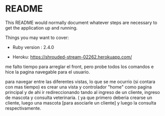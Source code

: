 # README

This README would normally document whatever steps are necessary to get the
application up and running.

Things you may want to cover:

* Ruby version : 2.4.0

* Heroku: https://shrouded-stream-02262.herokuapp.com/

me falto tiempo para arreglar el front, pero probe todos los comandos e hice la pagina navegable para el usuario.

para navegar entre las diferentes vistas, lo que se me ocurrio (si contara con mas tiempo) es crear una vista y controlador "home" como pagina principal y de ahi ir redireccionando tando al ingreso de un cliente, ingreso de mascota y consulta veterinaria. ( ya que primero deberia crearse un cliente, luego una mascota [para asociarle un cliente] y luego la consulta respectivamente.